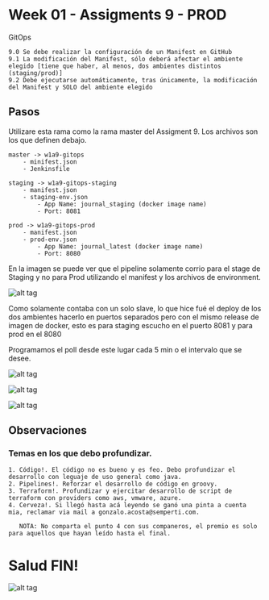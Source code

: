 # Week 01 - Assigments 9 - PROD

GitOps

	9.0	Se debe realizar la configuración de un Manifest en GitHub
	9.1	La modificación del Manifest, sólo deberá afectar el ambiente elegido [tiene que haber, al menos, dos ambientes distintos (staging/prod)]
	9.2	Debe ejecutarse automáticamente, tras únicamente, la modificación del Manifest y SOLO del ambiente elegido

## Pasos

Utilizare esta rama como la rama master del Assigment 9. Los archivos son los que definen debajo.

	master -> w1a9-gitops
		- minifest.json
		- Jenkinsfile

	staging -> w1a9-gitops-staging
		- manifest.json
		- staging-env.json
			- App Name: journal_staging (docker image name)
			- Port: 8081

	prod -> w1a9-gitops-prod
		- manifest.json
		- prod-env.json
			- App Name: journal_latest (docker image name)
			- Port: 8080

En la imagen se puede ver que el pipeline solamente corrio para el stage de Staging y no para Prod utilizando el manifest y los archivos de environment.

![alt tag](https://raw.githubusercontent.com/semperti-bootcamp/sre-bootcamp-ga-20190805/w1a9-gitops-prod/images/gitops1.png "gitops1.png")

Como solamente contaba con un solo slave, lo que hice fué el deploy de los dos ambientes hacerlo en puertos separados pero con el mismo release de imagen de docker,
esto es para staging escucho en el puerto 8081 y para prod en el 8080

Programamos el poll desde este lugar cada 5 min o el intervalo que se desee.

![alt tag](https://raw.githubusercontent.com/semperti-bootcamp/sre-bootcamp-ga-20190805/w1a9-gitops-prod/images/gitops2.png "gitops2.png")

![alt tag](https://raw.githubusercontent.com/semperti-bootcamp/sre-bootcamp-ga-20190805/w1a9-gitops-prod/images/gitops3.png "gitops3.png")

![alt tag](https://raw.githubusercontent.com/semperti-bootcamp/sre-bootcamp-ga-20190805/w1a9-gitops-prod/images/gitops4.png "gitops4.png")

## Observaciones

### Temas en los que debo profundizar.

	1. Código!. El código no es bueno y es feo. Debo profundizar el desarrollo con leguaje de uso general como java.
	2. Pipelines!. Reforzar el desarrollo de código en groovy.
	3. Terraform!. Profundizar y ejercitar desarrollo de script de terraform con providers como aws, vmware, azure. 
	4. Cerveza!. Si llegó hasta acá leyendo se ganó una pinta a cuenta mia, reclamar via mail a gonzalo.acosta@semperti.com. 

	   NOTA: No comparta el punto 4 con sus companeros, el premio es solo para aquellos que hayan leído hasta el final.

# Salud FIN!
![alt tag](https://raw.githubusercontent.com/semperti-bootcamp/sre-bootcamp-ga-20190805/w1a9-gitops-prod/images/Guinness.jpg "Guinness.jpg")


